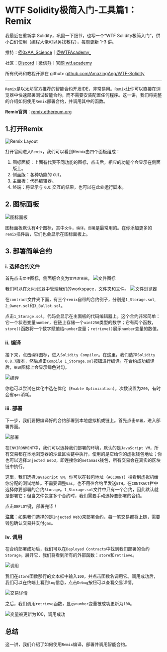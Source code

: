 # WTF Solidity极简入门-工具篇1：Remix

我最近在重新学 Solidity，巩固一下细节，也写一个“WTF Solidity极简入门”，供小白们使用（编程大佬可以另找教程），每周更新 1-3 讲。

推特：[@0xAA_Science](https://twitter.com/0xAA_Science)｜[@WTFAcademy_](https://twitter.com/WTFAcademy_)

社区：[Discord](https://discord.gg/5akcruXrsk)｜[微信群](https://docs.google.com/forms/d/e/1FAIpQLSe4KGT8Sh6sJ7hedQRuIYirOoZK_85miz3dw7vA1-YjodgJ-A/viewform?usp=sf_link)｜[官网 wtf.academy](https://wtf.academy)

所有代码和教程开源在 github: [github.com/AmazingAng/WTF-Solidity](https://github.com/AmazingAng/WTF-Solidity)

-----

`Remix`是以太坊官方推荐的智能合约开发IDE，非常易用。`Remix`让你可以直接在浏览器中快速部署测试智能合约，而不需要安装配置任何程序。这一讲，我们将完整的介绍如何使用`Remix`部署合约，并调用其中的函数。

**Remix官网**：[remix.ethereum.org](https://remix.ethereum.org)

## 1.打开Remix
![Remix Layout](./img/remix1.png)

打开官网进入`Remix`，我们可以看到Remix由四个面板组成：
1. 图标面板：上面有代表不同功能的图标，点击后，相应的功能个会显示在侧面版上。
2. 侧面版：各种功能的 `GUI`。
3. 主面板：代码编辑器。
4. 终端：将显示与 `GUI` 交互的结果，也可以在此处运行脚本。

## 2. 图标面板
![图标面板](./img/remix2.png)

图标面板默认有4个图标，其中`文件`，`编译`，`部署`是最常用的。在你添加更多的`remix`插件后，它们也会显示在图标面板上。

## 3. 部署简单合约
### i. 选择合约文件
首先点击`文件`图标，侧面版会变为`文件浏览器`。
![文件图标](./img/remix3.png)

我们可以在`文件浏览器`中管理我们的workspace，文件夹和文件。
![文件浏览器](./img/remix4.png)

在`contract`文件夹下面，有三个`remix`自带的合约例子，分别是`1_Storage.sol`, `2_Owner.sol`和`3_Ballot.sol`。

点击`1_Storage.sol`，代码会显示在主面板的代码编辑器上。这个合约非常简单：它一个状态变量`number`，在链上存储一个`uint256`类型的数字；它有两个函数，`store()`函数将一个数字赋值给`number`变量；`retrieve()`展示`number`变量的数值。

### ii. 编译
接下来，点击`编译`图标，进入`Solidity Compiler`。在这里，我们选择`Solidity 0.8.7`版本，然后点击`Compile 1_Storage.sol`按钮进行编译。在合约成功编译后，`编译`图标上会显示绿色对勾。

![编译](./img/remix5.png)

你也可以尝试在优化中选在优化（`Enable Optimization`），次数设置为`200`，有时会省`gas`消耗。

### iii. 部署
下一步，我们要把编译好的合约部署到本地虚拟机或链上。首先点击`部署`，进入部署界面。

![部署](./img/remix6.png)

在`ENVIRONMENT`中，我们可以选择我们部署的环境，默认的是`JavaScript VM`，所有交易都在本地浏览器的沙盒区块链中执行，使用的是它给你的虚拟钱包地址；你也可以选择`Injected Web3`，即连接你的`metamask`钱包，所有交易会在真实的区块链中执行。

这里，我们选择`JavaScript VM`，你可以在钱包地址（`ACCOUNT`）栏看到虚拟机给你分配的测试地址。不需要调整`Gas`，也不用往合约里发送`ETH`。在`CONTRACT`栏中选择你要部署的合约`Storage`。`1_Storage.sol`文件中只有一个合约，因此默认就是部署它；但当文件包含多个合约时，我们需要手动选择要部署的合约。

点击`DEPLOY`键，部署完毕！

**注意**：如果我们选择的是`Injected Web3`来部署合约，每一笔交易都将上链，需要钱包确认交易并支付`gas`。

### iv. 调用
在合约部署成功后，我们可以在`Deployed Contracts`中找到我们部署的合约`Storage`。展开它，我们将看到所有的外部函数：`store`和`retrieve`。

![调用](./img/remix7.png)

我们在`store`函数那行的文本框中输入`100`，并点击函数名调用它。调用成功后，我们可以在终端上看到`log`信息，点击`Debug`按钮可以查看交易详情。

![交易详情](./img/remix8.png)

之后，我们调用`retrieve`函数，显示`number`变量被成功更新为`100`。

![变量被更新为100，调用成功](./img/remix9.png)

## 总结

这一讲，我们介绍了如何使用`Remix`编译，部署并调用智能合约。

